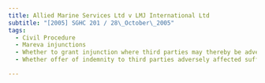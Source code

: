 ```yaml
---
title: Allied Marine Services Ltd v LMJ International Ltd 
subtitle: "[2005] SGHC 201 / 28\_October\_2005"
tags:
  - Civil Procedure
  - Mareva injunctions
  - Whether to grant injunction where third parties may thereby be adversely affected
  - Whether offer of indemnity to third parties adversely affected sufficient justification for granting injunction

---
```


